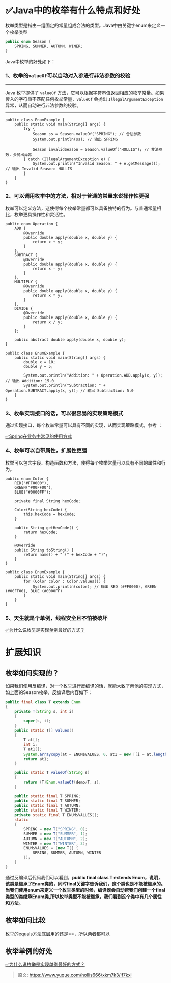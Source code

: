 # ✅Java中的枚举有什么特点和好处

枚举类型是指由一组固定的常量组成合法的类型。Java中由关键字enum来定义一个枚举类型



```java
public enum Season {
    SPRING, SUMMER, AUTUMN, WINER;
}
```



Java中枚举的好处如下：



### 1、枚举的`valueOf`可以自动对入参进行非法参数的校验
****

Java 枚举提供了 `valueOf` 方法，它可以根据字符串值返回相应的枚举常量。如果传入的字符串不匹配任何枚举常量，`valueOf` 会抛出 `IllegalArgumentException` 异常，从而自动进行非法参数的校验。

****

```plain
public class EnumExample {
    public static void main(String[] args) {
        try {
            Season ss = Season.valueOf("SPRING"); // 合法参数
            System.out.println(ss); // 输出 SPRING

            Season invalidSeason = Season.valueOf("HOLLIS"); // 非法参数，会抛出异常
        } catch (IllegalArgumentException e) {
            System.out.println("Invalid Season: " + e.getMessage()); // 输出 Invalid Season: HOLLIS
        }
    }
}

```



### 2、可以调用枚举中的方法，相对于普通的常量来说操作性更强


枚举可以定义方法，这使得每个枚举常量都可以具备独特的行为。与普通常量相比，枚举更具操作性和灵活性。



```plain
public enum Operation {
    ADD {
        @Override
        public double apply(double x, double y) {
            return x + y;
        }
    },
    SUBTRACT {
        @Override
        public double apply(double x, double y) {
            return x - y;
        }
    },
    MULTIPLY {
        @Override
        public double apply(double x, double y) {
            return x * y;
        }
    },
    DIVIDE {
        @Override
        public double apply(double x, double y) {
            return x / y;
        }
    };

    public abstract double apply(double x, double y);
}

public class EnumExample {
    public static void main(String[] args) {
        double x = 10;
        double y = 5;

        System.out.println("Addition: " + Operation.ADD.apply(x, y)); // 输出 Addition: 15.0
        System.out.println("Subtraction: " + Operation.SUBTRACT.apply(x, y)); // 输出 Subtraction: 5.0
    }
}

```



### 3、枚举实现接口的话，可以很容易的实现策略模式


通过实现接口，每个枚举常量可以具有不同的实现，从而实现策略模式，参考 ：



[✅Spring在业务中常见的使用方式](https://www.yuque.com/hollis666/xkm7k3/xn5f5v)





### 4、枚举可以自带属性，扩展性更强


枚举可以包含字段、构造函数和方法，使得每个枚举常量可以具有不同的属性和行为。



```plain
public enum Color {
    RED("#FF0000"),
    GREEN("#00FF00"),
    BLUE("#0000FF");

    private final String hexCode;

    Color(String hexCode) {
        this.hexCode = hexCode;
    }

    public String getHexCode() {
        return hexCode;
    }

    @Override
    public String toString() {
        return name() + " (" + hexCode + ")";
    }
}

public class EnumExample {
    public static void main(String[] args) {
        for (Color color : Color.values()) {
            System.out.println(color); // 输出 RED (#FF0000), GREEN (#00FF00), BLUE (#0000FF)
        }
    }
}

```



### 5、天生就是个单例，线程安全且不怕被破坏


[✅为什么说枚举是实现单例最好的方式？](https://www.yuque.com/hollis666/xkm7k3/dt4dp5iq77akg00u)







# 扩展知识
## 枚举如何实现的？


如果我们使用反编译，对一个枚举进行反编译的话，就能大致了解他的实现方式，如上面的Season枚举，反编译后内容如下：



```java
public final class T extends Enum
{
    private T(String s, int i)
    {
        super(s, i);
    }
    public static T[] values()
    {
        T at[];
        int i;
        T at1[];
        System.arraycopy(at = ENUM$VALUES, 0, at1 = new T[i = at.length], 0, i);
        return at1;
    }

    public static T valueOf(String s)
    {
        return (T)Enum.valueOf(demo/T, s);
    }

    public static final T SPRING;
    public static final T SUMMER;
    public static final T AUTUMN;
    public static final T WINTER;
    private static final T ENUM$VALUES[];
    static
    {
        SPRING = new T("SPRING", 0);
        SUMMER = new T("SUMMER", 1);
        AUTUMN = new T("AUTUMN", 2);
        WINTER = new T("WINTER", 3);
        ENUM$VALUES = (new T[] {
            SPRING, SUMMER, AUTUMN, WINTER
        });
    }
}
```



通过反编译后代码我们可以看到，**public final class T extends Enum，说明，该类是继承了Enum类的，同时final关键字告诉我们，这个类也是不能被继承的。当我们使用enum来定义一个枚举类型的时候，编译器会自动帮我们创建一个final类型的类继承Enum类,所以枚举类型不能被继承，我们看到这个类中有几个属性和方法。**



## 枚举如何比较
枚举的equals方法底层用的还是==，所以两者都可以



## 枚举单例的好处


[✅为什么说枚举是实现单例最好的方式？](https://www.yuque.com/hollis666/xkm7k3/dt4dp5iq77akg00u)





> 原文: <https://www.yuque.com/hollis666/xkm7k3/if7kxl>